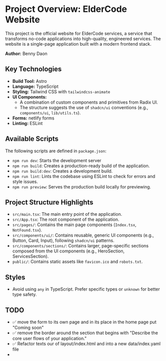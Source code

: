 # Project Overview: ElderCode Website

This project is the official website for ElderCode services, a service that transforms no-code applications into high-quality, engineered services. The website is a single-page application built with a modern frontend stack.

**Author:** Benny Daon

## Key Technologies

- **Build Tool:** Astro
- **Language:** TypeScript
- **Styling:** Tailwind CSS with `tailwindcss-animate`
- **UI Components:**
    - A combination of custom components and primitives from Radix UI.
    - The structure suggests the use of `shadcn/ui` conventions (e.g., `components/ui`, `lib/utils.ts`).
- **Forms:** netlify forms
- **Linting:** ESLint

## Available Scripts

The following scripts are defined in `package.json`:

- `npm run dev`: Starts the development server
- `npm run build`: Creates a production-ready build of the application.
- `npm run build:dev`: Creates a development build.
- `npm run lint`: Lints the codebase using ESLint to check for errors and style issues.
- `npm run preview`: Serves the production build locally for previewing.

## Project Structure Highlights

- `src/main.tsx`: The main entry point of the application.
- `src/App.tsx`: The root component of the application.
- `src/pages/`: Contains the main page components (`Index.tsx`, `NotFound.tsx`).
- `src/components/ui/`: Contains reusable, generic UI components (e.g., Button, Card, Input), following `shadcn/ui` patterns.
- `src/components/sections/`: Contains larger, page-specific sections composed from the UI components (e.g., HeroSection, ServicesSection).
- `public/`: Contains static assets like `favicon.ico` and `robots.txt`.

## Styles
- Avoid using `any` in TypeScript. Prefer specific types or `unknown` for better type safety.

## TODO 

- ✅ move the form to its own page and in its place in the home page put "Coming soon"
- ✅ remove the border around the section that begins with "Describe the core user flows of your application."
- ✅ Refactor texts our of layout/index.html and into a new data/index.yaml file
- 
